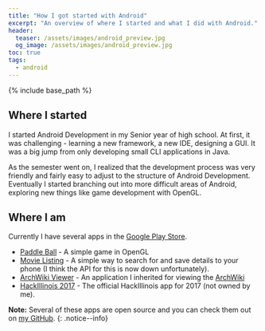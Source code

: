 ```yaml
---
title: "How I got started with Android"
excerpt: "An overview of where I started and what I did with Android."
header:
  teaser: /assets/images/android_preview.jpg
  og_image: /assets/images/android_preview.jpg
toc: true
tags:
  - android
---
```


{% include base_path %}

## Where I started

I started Android Development in my Senior year of high school. At first, it was challenging - learning a new framework, a new IDE, designing a GUI. It was a big jump from only developing small CLI applications in Java. 

As the semester went on, I realized that the development process was very friendly and fairly easy to adjust to the structure of Android Development. Eventually I started branching out into more difficult areas of Android, exploring new things like game development with OpenGL.

## Where I am

Currently I have several apps in the [Google Play Store](https://play.google.com/store).

- [Paddle Ball](https://play.google.com/store/apps/details?id=com.hinterlong.kevin.paddleball) - A simple game in OpenGL
- [Movie Listing](https://play.google.com/store/apps/details?id=com.hinterlong.kevin.movielisting) - A simple way to search for and save details to your phone (I think the API for this is now down unfortunately).
- [ArchWiki Viewer](https://play.google.com/store/apps/details?id=com.jtmcn.archwiki.viewer) - An application I inherited for viewing the [ArchWiki](https://wiki.archlinux.org/)
- [HackIllinois 2017](https://play.google.com/store/apps/details?id=org.hackillinois.branding) - The official HackIllinois app for 2017 (not owned by me).

**Note:** Several of these apps are open source and you can check them out on [my GitHub](https://github.com/kevinhinterlong).
{: .notice--info}



